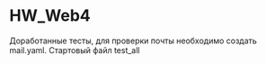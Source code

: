 # HW_Web4
Доработанные тесты, для проверки почты необходимо создать mail.yaml. 
Стартовый файл test_all
